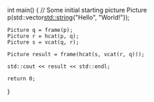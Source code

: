 int main() {
    // Some initial starting picture
    Picture p(std::vector<std::string>{"Hello", "World!"});

    Picture q = frame(p);
    Picture r = hcat(p, q);
    Picture s = vcat(q, r);

    Picture result = frame(hcat(s, vcat(r, q)));

    std::cout << result << std::endl;

    return 0;
}

